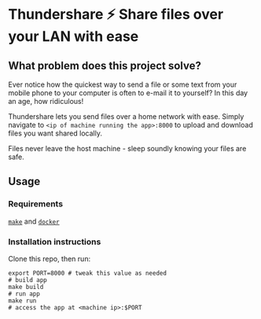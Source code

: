 # Thundershare ⚡ Share files over your LAN with ease

## What problem does this project solve?

Ever notice how the quickest way to send a file or some text from your mobile phone
to your computer is often to e-mail it to yourself?
In this day an age, how ridiculous!

Thundershare lets you send files over a home network with ease.
Simply navigate to `<ip of machine running the app>:8000`
to upload and download files you want shared locally.

Files never leave the host machine - sleep soundly
knowing your files are safe.

## Usage

### Requirements

[`make`](https://www.gnu.org/software/make/) and [`docker`](https://docs.docker.com/engine/install/)

### Installation instructions

Clone this repo, then run:

```
export PORT=8000 # tweak this value as needed
# build app
make build
# run app
make run
# access the app at <machine ip>:$PORT
```
